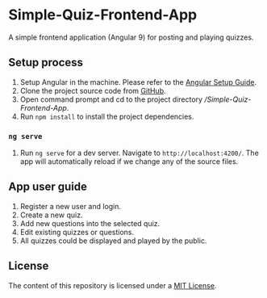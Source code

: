 # Simple-Quiz-Frontend-App

A simple frontend application (Angular 9) for posting and playing quizzes.

## Setup process

1. Setup Angular in the machine. Please refer to the [Angular Setup Guide](https://angular.io/guide/setup-local).
2. Clone the project source code from [GitHub](https://github.com/kylerlee/Simple-Quiz-Frontend-App.git).
3. Open command prompt and cd to the project directory _/Simple-Quiz-Frontend-App_.
4. Run `npm install` to install the project dependencies.

### `ng serve`

1. Run `ng serve` for a dev server. Navigate to `http://localhost:4200/`. The app will automatically reload if we change any of the source files.

## App user guide

1. Register a new user and login.
2. Create a new quiz.
3. Add new questions into the selected quiz.
4. Edit existing quizzes or questions.
5. All quizzes could be displayed and played by the public.

## License

The content of this repository is licensed under a [MIT License](https://github.com/kylerlee/React-Weather-App/blob/master/LICENSE).
